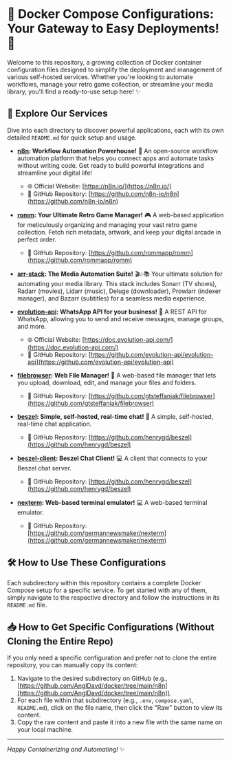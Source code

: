 # 🐳 Docker Compose Configurations: Your Gateway to Easy Deployments! 🚀

Welcome to this repository, a growing collection of Docker container configuration files designed to simplify the deployment and management of various self-hosted services. Whether you're looking to automate workflows, manage your retro game collection, or streamline your media library, you'll find a ready-to-use setup here! ✨

## 🌟 Explore Our Services

Dive into each directory to discover powerful applications, each with its own detailed `README.md` for quick setup and usage.

*   **[n8n](./n8n/README.md): Workflow Automation Powerhouse!** 🤖
    An open-source workflow automation platform that helps you connect apps and automate tasks without writing code. Get ready to build powerful integrations and streamline your digital life!
    - 🌐 Official Website: [https://n8n.io/](https://n8n.io/)
    - 🐙 GitHub Repository: [https://github.com/n8n-io/n8n](https://github.com/n8n-io/n8n)

*   **[romm](./romm/README.md): Your Ultimate Retro Game Manager!** 🎮
    A web-based application for meticulously organizing and managing your vast retro game collection. Fetch rich metadata, artwork, and keep your digital arcade in perfect order.
    - 🐙 GitHub Repository: [https://github.com/rommapp/romm](https://github.com/rommapp/romm)

*   **[arr-stack](./arr-stack/README.md): The Media Automation Suite!** 🎬🎶📚
    Your ultimate solution for automating your media library. This stack includes Sonarr (TV shows), Radarr (movies), Lidarr (music), Deluge (downloader), Prowlarr (indexer manager), and Bazarr (subtitles) for a seamless media experience.

*   **[evolution-api](./evolution-api/README.md): WhatsApp API for your business!** 📱
    A REST API for WhatsApp, allowing you to send and receive messages, manage groups, and more.
    - 🌐 Official Website: [https://doc.evolution-api.com/](https://doc.evolution-api.com/)
    - 🐙 GitHub Repository: [https://github.com/evolution-api/evolution-api](https://github.com/evolution-api/evolution-api)

*   **[filebrowser](./filebrowser/README.md): Web File Manager!** 📂
    A web-based file manager that lets you upload, download, edit, and manage your files and folders.
    - 🐙 GitHub Repository: [https://github.com/gtsteffaniak/filebrowser](https://github.com/gtsteffaniak/filebrowser)

*   **[beszel](./beszel/README.md): Simple, self-hosted, real-time chat!** 💬
    A simple, self-hosted, real-time chat application.
    - 🐙 GitHub Repository: [https://github.com/henrygd/beszel](https://github.com/henrygd/beszel)

*   **[beszel-client](./beszel-client/README.md): Beszel Chat Client!** 💻
    A client that connects to your Beszel chat server.
    - 🐙 GitHub Repository: [https://github.com/henrygd/beszel](https://github.com/henrygd/beszel)

*   **[nexterm](./nexterm/README.md): Web-based terminal emulator!** 💻
    A web-based terminal emulator.
    - 🐙 GitHub Repository: [https://github.com/germannewsmaker/nexterm](https://github.com/germannewsmaker/nexterm)

## 🛠️ How to Use These Configurations

Each subdirectory within this repository contains a complete Docker Compose setup for a specific service. To get started with any of them, simply navigate to the respective directory and follow the instructions in its `README.md` file.

## 📥 How to Get Specific Configurations (Without Cloning the Entire Repo)

If you only need a specific configuration and prefer not to clone the entire repository, you can manually copy its content:

1.  Navigate to the desired subdirectory on GitHub (e.g., [https://github.com/AnglDavd/docker/tree/main/n8n](https://github.com/AnglDavd/docker/tree/main/n8n)).
2.  For each file within that subdirectory (e.g., `.env`, `compose.yaml`, `README.md`), click on the file name, then click the "Raw" button to view its content.
3.  Copy the raw content and paste it into a new file with the same name on your local machine.

---
_Happy Containerizing and Automating!_ ✨
